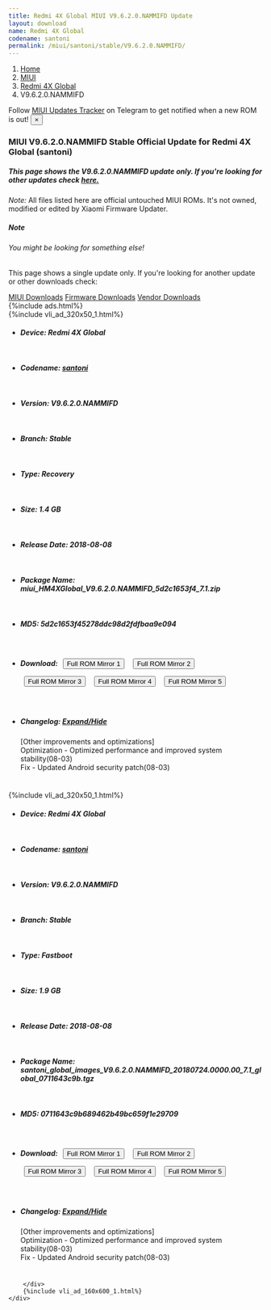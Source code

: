 ```yaml
---
title: Redmi 4X Global MIUI V9.6.2.0.NAMMIFD Update
layout: download
name: Redmi 4X Global
codename: santoni
permalink: /miui/santoni/stable/V9.6.2.0.NAMMIFD/
---
```

<nav aria-label="breadcrumb">
    <ol class="breadcrumb">
        <li class="breadcrumb-item"><a href="/">Home</a></li>
        <li class="breadcrumb-item"><a href="/miui/">MIUI</a></li>
        <li class="breadcrumb-item"><a href="/miui/santoni/">Redmi 4X Global</a></li>
        <li class="breadcrumb-item active" aria-current="page">V9.6.2.0.NAMMIFD</li>
    </ol>
</nav>
<div class="alert alert-primary alert-dismissible fade show" role="alert">
    Follow <a href="https://t.me/MIUIUpdatesTracker" class="alert-link">MIUI Updates Tracker</a> on Telegram to get
    notified when a new ROM is out!
    <button type="button" class="close" data-dismiss="alert" aria-label="Close">
        <span aria-hidden="true">&times;</span>
    </button>
</div>
<div class="col-12 mx-auto">
    <h3 class="title bg-light p-2 rounded">MIUI V9.6.2.0.NAMMIFD Stable Official Update for Redmi 4X Global (santoni)</h3>
    <h5>This page shows the V9.6.2.0.NAMMIFD update only. If you're looking for other updates check
        <a href="/miui/santoni/">here.</a></h5>
    <p><i>Note: </i>All files listed here are official untouched MIUI ROMs.
        It's not owned, modified or edited by Xiaomi Firmware Updater.</p>
    <div class="card">
        <div class="card-body">
            <h5 class="card-title">Note</h5>
            <h6 class="card-subtitle mb-2 text-muted">You might be looking for something else!</h6>
            <p class="card-text">This page shows a single update only.
                If you're looking for another update or other downloads check:</p>
            <a href="/miui/" class="card-link">MIUI Downloads</a>
            <a href="/firmware/" class="card-link">Firmware Downloads</a>
            <a href="/vendor/" class="card-link">Vendor Downloads</a>
        </div>
    </div>
    {%include ads.html%}
    <div class="row justify-content-center">
        <div class="col-10" id="downloads">
                    <div class="card card-body">
            {%include vli_ad_320x50_1.html%}
            <ul class="list-unstyled">
                <li style="padding-bottom: 10px;">
                    <h5><b>Device: </b>Redmi 4X Global</h5>
                </li>
                <li style="padding-bottom: 10px;">
                    <h5><b>Codename: </b> <a href="/miui/santoni/" target="_blank">santoni</a> </h5>
                </li>
                <li style="padding-bottom: 10px;">
                    <h5><b>Version: </b>V9.6.2.0.NAMMIFD</h5>
                </li>
                <li style="padding-bottom: 10px;">
                    <h5><b>Branch: </b>Stable</h5>
                </li>
                <li style="padding-bottom: 10px;">
                    <h5><b>Type: </b>Recovery</h5>
                </li>
                <li style="padding-bottom: 10px;">
                    <h5><b>Size: </b>1.4 GB</h5>
                </li>
                <li style="padding-bottom: 10px;">
                    <h5><b>Release Date: </b>2018-08-08</h5>
                </li>
                <li style="padding-bottom: 10px;">
                    <h5><b>Package Name: </b><span id="filename" class="text-dark">miui_HM4XGlobal_V9.6.2.0.NAMMIFD_5d2c1653f4_7.1.zip</span></h5>
                </li>
                <li style="padding-bottom: 10px;">
                    <h5><b>MD5: </b><span id="md5" class="text-muted">5d2c1653f45278ddc98d2fdfbaa9e094</span></h5>
                </li>
                <li style="padding-bottom: 10px;">
                    <h5><b>Download: </b> <button type="button" id="download" class="btn btn-primary" style="margin: 7px;" onclick="window.open('https://cdn-ota.azureedge.net/V9.6.2.0.NAMMIFD/miui_HM4XGlobal_V9.6.2.0.NAMMIFD_5d2c1653f4_7.1.zip', '_blank');"><i class="fa fa-download"></i> Full ROM Mirror 1</button> <button type="button" id="download" class="btn btn-primary" style="margin: 7px;" onclick="window.open('https://cdnorg.d.miui.com/V9.6.2.0.NAMMIFD/miui_HM4XGlobal_V9.6.2.0.NAMMIFD_5d2c1653f4_7.1.zip', '_blank');"><i class="fa fa-download"></i> Full ROM Mirror 2</button> <button type="button" id="download" class="btn btn-primary" style="margin: 7px;" onclick="window.open('https://bn.d.miui.com/V9.6.2.0.NAMMIFD/miui_HM4XGlobal_V9.6.2.0.NAMMIFD_5d2c1653f4_7.1.zip', '_blank');"><i class="fa fa-download"></i> Full ROM Mirror 3</button> <button type="button" id="download" class="btn btn-primary" style="margin: 7px;" onclick="window.open('https://bigota.d.miui.com/V9.6.2.0.NAMMIFD/miui_HM4XGlobal_V9.6.2.0.NAMMIFD_5d2c1653f4_7.1.zip', '_blank');"><i class="fa fa-download"></i> Full ROM Mirror 4</button> <button type="button" id="download" class="btn btn-primary" style="margin: 7px;" onclick="window.open('https://hugeota.d.miui.com/V9.6.2.0.NAMMIFD/miui_HM4XGlobal_V9.6.2.0.NAMMIFD_5d2c1653f4_7.1.zip', '_blank');"><i class="fa fa-download"></i> Full ROM Mirror 5</button></h5>
                </li>
                <li style="padding-bottom: 10px;">
                    <h5><b>Changelog: </b><a href="#santoni_1_changelog" data-toggle="collapse" role="button"
                            aria-expanded="false" aria-controls="santoni_1_changelog"> <i class="fa fa-arrow-down"
                                aria-hidden="true"></i> Expand/Hide</a></h5>
                    <div class="collapse" id="santoni_1_changelog">
                        <p id="changelog_text">[Other improvements and optimizations]<br>Optimization - Optimized performance and improved system stability(08-03)<br>Fix - Updated Android security patch(08-03)</p>
                    </div>
                </li>
            </ul>
        </div>
        <div class="card card-body">
            {%include vli_ad_320x50_1.html%}
            <ul class="list-unstyled">
                <li style="padding-bottom: 10px;">
                    <h5><b>Device: </b>Redmi 4X Global</h5>
                </li>
                <li style="padding-bottom: 10px;">
                    <h5><b>Codename: </b> <a href="/miui/santoni/" target="_blank">santoni</a> </h5>
                </li>
                <li style="padding-bottom: 10px;">
                    <h5><b>Version: </b>V9.6.2.0.NAMMIFD</h5>
                </li>
                <li style="padding-bottom: 10px;">
                    <h5><b>Branch: </b>Stable</h5>
                </li>
                <li style="padding-bottom: 10px;">
                    <h5><b>Type: </b>Fastboot</h5>
                </li>
                <li style="padding-bottom: 10px;">
                    <h5><b>Size: </b>1.9 GB</h5>
                </li>
                <li style="padding-bottom: 10px;">
                    <h5><b>Release Date: </b>2018-08-08</h5>
                </li>
                <li style="padding-bottom: 10px;">
                    <h5><b>Package Name: </b><span id="filename" class="text-dark">santoni_global_images_V9.6.2.0.NAMMIFD_20180724.0000.00_7.1_global_0711643c9b.tgz</span></h5>
                </li>
                <li style="padding-bottom: 10px;">
                    <h5><b>MD5: </b><span id="md5" class="text-muted">0711643c9b689462b49bc659f1e29709</span></h5>
                </li>
                <li style="padding-bottom: 10px;">
                    <h5><b>Download: </b> <button type="button" id="download" class="btn btn-primary" style="margin: 7px;" onclick="window.open('https://cdn-ota.azureedge.net/V9.6.2.0.NAMMIFD/santoni_global_images_V9.6.2.0.NAMMIFD_20180724.0000.00_7.1_global_0711643c9b.tgz', '_blank');"><i class="fa fa-download"></i> Full ROM Mirror 1</button> <button type="button" id="download" class="btn btn-primary" style="margin: 7px;" onclick="window.open('https://cdnorg.d.miui.com/V9.6.2.0.NAMMIFD/santoni_global_images_V9.6.2.0.NAMMIFD_20180724.0000.00_7.1_global_0711643c9b.tgz', '_blank');"><i class="fa fa-download"></i> Full ROM Mirror 2</button> <button type="button" id="download" class="btn btn-primary" style="margin: 7px;" onclick="window.open('https://bn.d.miui.com/V9.6.2.0.NAMMIFD/santoni_global_images_V9.6.2.0.NAMMIFD_20180724.0000.00_7.1_global_0711643c9b.tgz', '_blank');"><i class="fa fa-download"></i> Full ROM Mirror 3</button> <button type="button" id="download" class="btn btn-primary" style="margin: 7px;" onclick="window.open('https://bigota.d.miui.com/V9.6.2.0.NAMMIFD/santoni_global_images_V9.6.2.0.NAMMIFD_20180724.0000.00_7.1_global_0711643c9b.tgz', '_blank');"><i class="fa fa-download"></i> Full ROM Mirror 4</button> <button type="button" id="download" class="btn btn-primary" style="margin: 7px;" onclick="window.open('https://hugeota.d.miui.com/V9.6.2.0.NAMMIFD/santoni_global_images_V9.6.2.0.NAMMIFD_20180724.0000.00_7.1_global_0711643c9b.tgz', '_blank');"><i class="fa fa-download"></i> Full ROM Mirror 5</button></h5>
                </li>
                <li style="padding-bottom: 10px;">
                    <h5><b>Changelog: </b><a href="#santoni_2_changelog" data-toggle="collapse" role="button"
                            aria-expanded="false" aria-controls="santoni_2_changelog"> <i class="fa fa-arrow-down"
                                aria-hidden="true"></i> Expand/Hide</a></h5>
                    <div class="collapse" id="santoni_2_changelog">
                        <p id="changelog_text">[Other improvements and optimizations]<br>Optimization - Optimized performance and improved system stability(08-03)<br>Fix - Updated Android security patch(08-03)</p>
                    </div>
                </li>
            </ul>
        </div>

        </div>
        {%include vli_ad_160x600_1.html%}
    </div>
</div>
